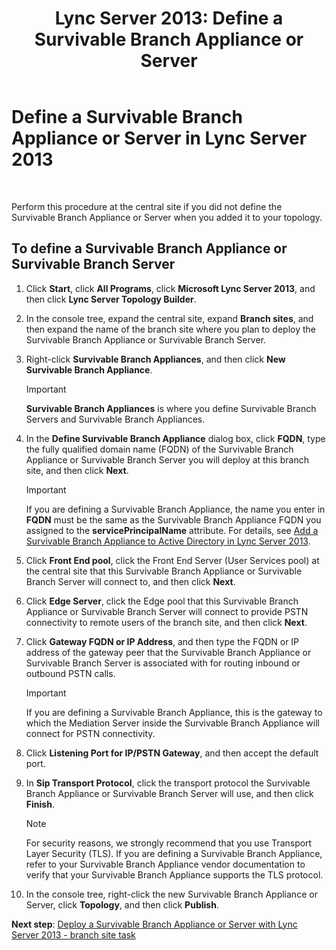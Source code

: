 ﻿---
title: 'Lync Server 2013: Define a Survivable Branch Appliance or Server'
TOCTitle: Define a Survivable Branch Appliance or Server
ms:assetid: 1f49cfbe-30b3-4600-af15-47cb2f58d18a
ms:mtpsurl: https://technet.microsoft.com/en-us/library/Gg398280(v=OCS.15)
ms:contentKeyID: 48183583
ms.date: 07/23/2014
mtps_version: v=OCS.15
---

# Define a Survivable Branch Appliance or Server in Lync Server 2013

 


Perform this procedure at the central site if you did not define the Survivable Branch Appliance or Server when you added it to your topology.

## To define a Survivable Branch Appliance or Survivable Branch Server

1.  Click **Start**, click **All Programs**, click **Microsoft Lync Server 2013**, and then click **Lync Server Topology Builder**.

2.  In the console tree, expand the central site, expand **Branch sites**, and then expand the name of the branch site where you plan to deploy the Survivable Branch Appliance or Survivable Branch Server.

3.  Right-click **Survivable Branch Appliances**, and then click **New Survivable Branch Appliance**.
    

    > [!IMPORTANT]
    > <STRONG>Survivable Branch Appliances</STRONG> is where you define Survivable Branch Servers and Survivable Branch Appliances.



4.  In the **Define Survivable Branch Appliance** dialog box, click **FQDN**, type the fully qualified domain name (FQDN) of the Survivable Branch Appliance or Survivable Branch Server you will deploy at this branch site, and then click **Next**.
    

    > [!IMPORTANT]
    > If you are defining a Survivable Branch Appliance, the name you enter in <STRONG>FQDN</STRONG> must be the same as the Survivable Branch Appliance FQDN you assigned to the <STRONG>servicePrincipalName</STRONG> attribute. For details, see <A href="lync-server-2013-add-a-survivable-branch-appliance-to-active-directory.md">Add a Survivable Branch Appliance to Active Directory in Lync Server 2013</A>.



5.  Click **Front End pool**, click the Front End Server (User Services pool) at the central site that this Survivable Branch Appliance or Survivable Branch Server will connect to, and then click **Next**.

6.  Click **Edge Server**, click the Edge pool that this Survivable Branch Appliance or Survivable Branch Server will connect to provide PSTN connectivity to remote users of the branch site, and then click **Next**.

7.  Click **Gateway FQDN or IP Address**, and then type the FQDN or IP address of the gateway peer that the Survivable Branch Appliance or Survivable Branch Server is associated with for routing inbound or outbound PSTN calls.
    

    > [!IMPORTANT]
    > If you are defining a Survivable Branch Appliance, this is the gateway to which the Mediation Server inside the Survivable Branch Appliance will connect for PSTN connectivity.



8.  Click **Listening Port for IP/PSTN Gateway**, and then accept the default port.

9.  In **Sip Transport Protocol**, click the transport protocol the Survivable Branch Appliance or Survivable Branch Server will use, and then click **Finish**.
    

    > [!NOTE]
    > For security reasons, we strongly recommend that you use Transport Layer Security (TLS). If you are defining a Survivable Branch Appliance, refer to your Survivable Branch Appliance vendor documentation to verify that your Survivable Branch Appliance supports the TLS protocol.



10. In the console tree, right-click the new Survivable Branch Appliance or Server, click **Topology**, and then click **Publish**.

**Next step**: [Deploy a Survivable Branch Appliance or Server with Lync Server 2013 - branch site task](lync-server-2013-deploy-a-survivable-branch-appliance-or-server-branch-site-task.md)

